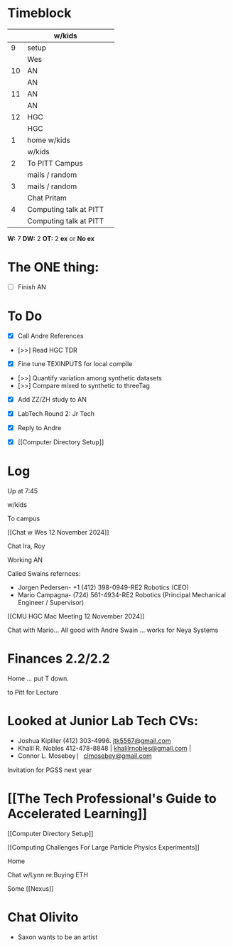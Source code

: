 # Timeblock

|     | w/kids                 |     |
| --- | ---------------------- | --- |
| 9   | setup                  |     |
|     | Wes                    |     |
| 10  | AN                     |     |
|     | AN                     |     |
| 11  | AN                     |     |
|     | AN                     |     |
| 12  | HGC                    |     |
|     | HGC                    |     |
| 1   | home w/kids            |     |
|     | w/kids                 |     |
| 2   | To PITT Campus         |     |
|     | mails / random         |     |
| 3   | mails / random         |     |
|     | Chat Pritam            |     |
| 4   | Computing talk at PITT |     |
|     | Computing talk at PITT |     |

**W:** 7 
**DW:** 2
**OT:** 2
**ex** or **No ex**

# The ONE thing: 
- [ ] Finish AN


# To Do
- [x] Call Andre References
- [>>] Read HGC TDR
- [x] Fine tune TEXINPUTS for local compile
- [>>] Quantify variation among synthetic datasets
- [>>] Compare mixed to synthetic to threeTag
- [x] Add ZZ/ZH study to AN
- [x] LabTech Round 2: Jr Tech
- [x] Reply to Andre
- [x] [[Computer Directory Setup]]


# Log

Up at 7:45

w/kids 

To campus

[[Chat w Wes 12 November 2024]]

Chat Ira, Roy

Working AN 

Called Swains refernces:
- Jorgen Pedersen- +1 (412) 398-0949-RE2 Robotics (CEO)
- Mario Campagna- (724) 561-4934-RE2 Robotics (Principal Mechanical Engineer / Supervisor)

[[CMU HGC Mac Meeting 12 November 2024]]

Chat with Mario... All good with Andre Swain ... works for Neya Systems


# Finances 2.2/2.2

Home ... put T down.

to Pitt for Lecture

# Looked at Junior Lab Tech CVs:
- Joshua Kipiller (412) 303-4996. jtk5567@gmail.com  
- Khalil R. Nobles  412-478-8848 | khalilrnobles@gmail.com |  
- Connor L. Mosebey  ⎸clmosebey@gmail.com

Invitation for PGSS next year

# [[The Tech Professional's Guide to Accelerated Learning]]

[[Computer Directory Setup]]

[[Computing Challenges For Large Particle Physics Experiments]]

Home 

Chat w/Lynn re:Buying ETH

Some [[Nexus]]
# Chat Olivito
- Saxon wants to be an artist